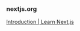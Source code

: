### nextjs.org

[Introduction | Learn Next.js](https://nextjs.org/learn/foundations/about-nextjs?utm_source=next-site&utm_medium=nav-cta&utm_campaign=next-website "Introduction | Learn Next.js")
